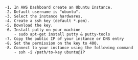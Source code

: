 	-1. In AWS Dashboard create an Ubuntu Instance.
	-2. Default username is "ubuntu". 
	-3. Select the instance hardwares.
	-4. Create a ssh key (default *.pem).
	-5. Download the key.
	-6. Install putty on your machine
		- sudo apt-get install putty & putty-tools
	-7. Copy the public IP of your instance or DNS entry
	-8. Set the permission on the key to 400.
	-8. Connect to your instance using the following command
		- ssh -i /path/to-key ubuntu@IP

